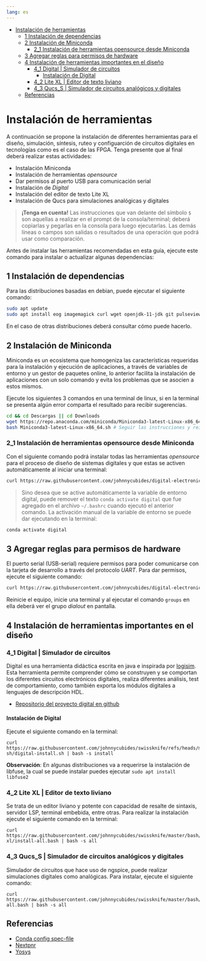```yaml
---
lang: es
---
```


<!-- vim-markdown-toc Marked -->

* [Instalación de herramientas](#instalación-de-herramientas)
  * [1 Instalación de dependencias](#1-instalación-de-dependencias)
  * [2 Instalación de Miniconda](#2-instalación-de-miniconda)
    * [2_1 Instalación de herramientas opensource desde Miniconda](#2_1-instalación-de-herramientas-opensource-desde-miniconda)
  * [3 Agregar reglas para permisos de hardware](#3-agregar-reglas-para-permisos-de-hardware)
  * [4 Instalación de herramientas importantes en el diseño](#4-instalación-de-herramientas-importantes-en-el-diseño)
    * [4_1 Digital | Simulador de circuitos](#4_1-digital-|-simulador-de-circuitos)
      * [Instalación de Digital](#instalación-de-digital)
    * [4_2 Lite XL | Editor de texto liviano](#4_2-lite-xl-|-editor-de-texto-liviano)
    * [4_3 Qucs_S | Simulador de circuitos analógicos y digitales](#4_3-qucs_s-|-simulador-de-circuitos-analógicos-y-digitales)
  * [Referencias](#referencias)

<!-- vim-markdown-toc -->

# Instalación de herramientas

A continuación se propone la instalación de diferentes herramientas para el diseño, simulación, síntesis, ruteo y configuarción
de circuitos digitales en tecnologías como es el caso de las FPGA. Tenga presente que al final deberá realizar estas actividades:

* Instalación Miniconda
* Instalación de herramientas _opensource_
* Dar permisos al puerto USB para comunicación serial
* Instalación de _Digital_
* Instalación del editor de texto Lite XL
* Instalación de Qucs para simulaciones analógicas y digitales

> **¡Tenga en cuenta!** Las instrucciones que van delante del símbolo ` $ ` son aquellas a realizar en el prompt de la consola/terminal; deberá copiarlas y
> pegarlas en la consola para luego ejecutarlas. Las demás líneas o campos son salidas o resultados de una operación que podrá usar como
> comparación.


Antes de instalar las herramientas recomendadas en esta guía, ejecute este
comando para instalar o actualizar algunas dependencias:

## 1 Instalación de dependencias

Para las distribuciones basadas en debian, puede ejecutar el siguiente comando:

```bash
sudo apt update
sudo apt install eog imagemagick curl wget openjdk-11-jdk git pulseview ngspice -y
```

En el caso de otras distribuciones deberá consultar cómo puede hacerlo.

## 2 Instalación de Miniconda

Miniconda es un ecosistema que homogeniza las características requeridas para
la instalación y ejecución de aplicaciones, a través de variables de entorno y
un gestor de paquetes online, lo anterior facilita la instalación de
aplicaciones con un solo comando y evita los problemas que se asocien a estos
mismos.

Ejecute los siguientes 3 comandos en una terminal de linux, si en la terminal
se presenta algún error comparta el resultado para recibir sugerencias.

```bash
cd && cd Descargas || cd Downloads
wget https://repo.anaconda.com/miniconda/Miniconda3-latest-Linux-x86_64.sh
bash Miniconda3-latest-Linux-x86_64.sh # Seguir las instrucciones y reiniciar la terminal
```

### 2_1 Instalación de herramientas opensource desde Miniconda

Con el siguiente comando podrá instalar todas las herramientas _opensource_
para el proceso de diseño de sistemas digitales y que estas se activen
automáticamente al iniciar una terminal:

```bash
curl https://raw.githubusercontent.com/johnnycubides/digital-electronic-1-101/main/installTools/spec-file.txt > ./spec-file.txt && conda create -n digital --file ./spec-file.txt && echo "conda activate digital" >> ~/.bashrc
```

> Sino desea que se active automáticamente la variable de entorno digital,
> puede remover el texto `conda activate digital` que fue agregado en el archivo
> `~/.bashrc` cuando ejecutó el anterior comando. La activación manual de la
> variable de entorno se puede dar ejecutando en la terminal:

```bash
conda activate digital
```

## 3 Agregar reglas para permisos de hardware

El puerto serial (USB-serial) requiere permisos para poder comunicarse con la
tarjeta de desarrollo a través del protocolo _UART_. Para dar permisos, ejecute
el siguiente comando:

```bash
curl https://raw.githubusercontent.com/johnnycubides/digital-electronic-1-101/main/installTools/hw-permissions.sh | sh
```

Reinicie el equipo, inicie una terminal y al ejecutar el comando `groups` en
ella deberá ver el grupo *dialout* en pantalla.

## 4 Instalación de herramientas importantes en el diseño

### 4_1 Digital | Simulador de circuitos

Digital es una herramienta didáctica escrita en java e inspirada por [logisim](http://www.cburch.com/logisim/).
Esta herramienta permite comprender cómo se construyen y se comportan los diferentes circuitos electrónicos digitales,
realiza diferentes análisis, test de comportamiento, como también exporta los módulos digitales a lenguajes de descripción HDL.

* [Repositorio del proyecto digital en github](https://github.com/hneemann/Digital)

#### Instalación de Digital

Ejecute el siguiente comando en la terminal:

```
curl https://raw.githubusercontent.com/johnnycubides/swissknife/refs/heads/master/bash/installs/digital-sh/digital-install.sh | bash -s install
```

**Observación**: En algunas distribuciones va a requerirse la instalación de libfuse, la cual se puede instalar puedes ejecutar `sudo apt install libfuse2`

### 4_2 Lite XL | Editor de texto liviano

Se trata de un editor liviano y potente con capacidad de resalte de sintaxis, servidor LSP, terminal embebida, entre otras.
Para realizar la instalación ejecute el siguiente comando en la terminal:

```
curl https://raw.githubusercontent.com/johnnycubides/swissknife/master/bash/installs/lite-xl/install-all.bash | bash -s all
```

### 4_3 Qucs_S | Simulador de circuitos analógicos y digitales

Simulador de circuitos que hace uso de ngspice, puede realizar simulaciones
digitales como analógicas. Para instalar, ejecute el siguiente comando:

```
curl https://raw.githubusercontent.com/johnnycubides/swissknife/master/bash/installs/qucs_s/install-all.bash | bash -s all
```

## Referencias

* [Conda  config spec-file](https://conda.io/projects/conda/en/latest/user-guide/tasks/manage-environments.html#activating-an-environment)
* [Nextpnr](https://github.com/YosysHQ/nextpnr)
* [Yosys](https://github.com/YosysHQ/yosys)
